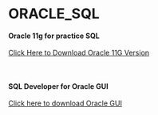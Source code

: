 # ORACLE_SQL

<strong> Oracle 11g for practice SQL </strong>
<br><br>
<a href="https://drive.google.com/file/d/1KGvhTyhpD7kmv01N8xRyty1Pf8S_0DgW/view"> Click Here to Download Oracle 11G Version </a>
<br><br><br><br>
<strong> SQL Developer for Oracle GUI </strong>
<br><br>
<a href="https://drive.google.com/file/d/1VsGaI8qlx3UAhdKpJAtEIvQUQXgzYg0K/view"> Click here to download Oracle GUI </a> 
<br><br><br><br>
